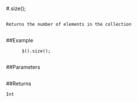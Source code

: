 #.size();

```

Returns the number of elements in the collection
      
```

##Example

```
      $().size();
      
```


##Parameters

```

```

##Returns

```
Int                           
```


